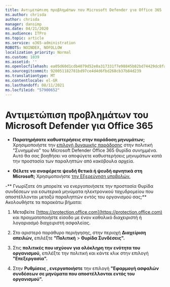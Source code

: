 ```yaml
---
title: Αντιμετώπιση προβλημάτων του Microsoft Defender για Office 365
ms.author: chrisda
author: chrisda
manager: dansimp
ms.date: 04/21/2020
ms.audience: ITPro
ms.topic: article
ms.service: o365-administration
ROBOTS: NOINDEX, NOFOLLOW
localization_priority: Normal
ms.custom: 1039
ms.assetid: ''
ms.openlocfilehash: ea05d60d1cdb4079d52e0a317331f7e98845b82bd74429dc8fa63377c2527a74
ms.sourcegitcommit: 920051182781bd97ce4d4d6fbd268cb37b84d239
ms.translationtype: MT
ms.contentlocale: el-GR
ms.lasthandoff: 08/11/2021
ms.locfileid: "57900652"
---
```

# <a name="troubleshooting-microsoft-defender-for-office-365"></a>Αντιμετώπιση προβλημάτων του Microsoft Defender για Office 365

- **Παρατηρήσατε καθυστερήσεις στην παράδοση μηνυμάτων;** Χρησιμοποιήστε την [επιλογή δυναμικής παράδοσης](https://docs.microsoft.com/microsoft-365/security/office-365-security/dynamic-delivery-and-previewing) στην πολιτική "Συνημμένα" του Microsoft Defender Office 365 Θυρίδα συνημμένα. Αυτό θα σας βοηθήσει να αποφύγετε καθυστερήσεις μηνυμάτων κατά την προστασία των παραληπτών από κακόβουλα αρχεία.

- **Θέλετε να αναφέρετε ψευδή θετικά ή ψευδή αρνητικά στη Microsoft;** Χρησιμοποιήστε [την Εξερεύνηση υποβολών.](https://protection.office.com/reportsubmission)

-** Γνωρίζατε ότι μπορείτε να ενεργοποιήσετε την προστασία Θυρίδα συνδέσεων για εσωτερικά μηνύματα ηλεκτρονικού ταχυδρομείου που αποστέλλονται μεταξύ παραληπτών εντός του οργανισμού σας;** Ακολουθήστε τα παρακάτω βήματα:

  1. Μεταβείτε [https://protection.office.com](https://protection.office.com) και πραγματοποιήστε είσοδο με έναν καθολικό διαχειριστή ή λογαριασμό διαχειριστή ασφαλείας.

  2. Στο αριστερό παράθυρο περιήγησης, στην περιοχή **Διαχείριση απειλών,** επιλέξτε **"Πολιτική** \> **Θυρίδα Συνδέσεις".**

  3. Στις **πολιτικές που ισχύουν για ολόκληρη την ενότητα του οργανισμού,** επιλέξτε την πολιτική και κάντε κλικ στην επιλογή **"Επεξεργασία".**

  4. Στην **Ρυθμίσεις , ενεργοποιήστε** την επιλογή **"Εφαρμογή ασφαλών συνδέσεων σε μηνύματα που αποστέλλονται εντός του οργανισμού".**
